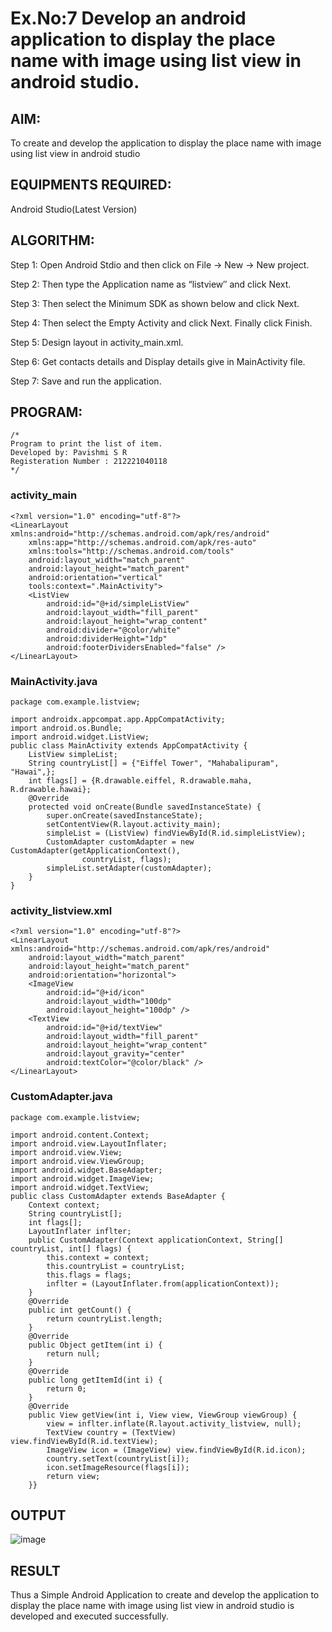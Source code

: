 
# Ex.No:7 Develop an android application to display the place name with image using list view in android studio.


## AIM:

To create and develop the application to display the place name with image using list view in android studio

## EQUIPMENTS REQUIRED:

Android Studio(Latest Version)

## ALGORITHM:

Step 1: Open Android Stdio and then click on File -> New -> New project.

Step 2: Then type the Application name as “listview″ and click Next. 

Step 3: Then select the Minimum SDK as shown below and click Next.

Step 4: Then select the Empty Activity and click Next. Finally click Finish.

Step 5: Design layout in activity_main.xml.

Step 6: Get contacts details and Display details give in MainActivity file.

Step 7: Save and run the application.

## PROGRAM:
```
/*
Program to print the list of item.
Developed by: Pavishmi S R
Registeration Number : 212221040118
*/
```

### activity_main
```
<?xml version="1.0" encoding="utf-8"?>
<LinearLayout xmlns:android="http://schemas.android.com/apk/res/android"
    xmlns:app="http://schemas.android.com/apk/res-auto"
    xmlns:tools="http://schemas.android.com/tools"
    android:layout_width="match_parent"
    android:layout_height="match_parent"
    android:orientation="vertical"
    tools:context=".MainActivity">
    <ListView
        android:id="@+id/simpleListView"
        android:layout_width="fill_parent"
        android:layout_height="wrap_content"
        android:divider="@color/white"
        android:dividerHeight="1dp"
        android:footerDividersEnabled="false" />
</LinearLayout>
```
### MainActivity.java
```
package com.example.listview;

import androidx.appcompat.app.AppCompatActivity;
import android.os.Bundle;
import android.widget.ListView;
public class MainActivity extends AppCompatActivity {
    ListView simpleList;
    String countryList[] = {"Eiffel Tower", "Mahabalipuram", "Hawai",};
    int flags[] = {R.drawable.eiffel, R.drawable.maha, R.drawable.hawai};
    @Override
    protected void onCreate(Bundle savedInstanceState) {
        super.onCreate(savedInstanceState);
        setContentView(R.layout.activity_main);
        simpleList = (ListView) findViewById(R.id.simpleListView);
        CustomAdapter customAdapter = new CustomAdapter(getApplicationContext(),
                countryList, flags);
        simpleList.setAdapter(customAdapter);
    }
}
```
### activity_listview.xml
```
<?xml version="1.0" encoding="utf-8"?>
<LinearLayout xmlns:android="http://schemas.android.com/apk/res/android"
    android:layout_width="match_parent"
    android:layout_height="match_parent"
    android:orientation="horizontal">
    <ImageView
        android:id="@+id/icon"
        android:layout_width="100dp"
        android:layout_height="100dp" />
    <TextView
        android:id="@+id/textView"
        android:layout_width="fill_parent"
        android:layout_height="wrap_content"
        android:layout_gravity="center"
        android:textColor="@color/black" />
</LinearLayout>

```
### CustomAdapter.java
```
package com.example.listview;

import android.content.Context;
import android.view.LayoutInflater;
import android.view.View;
import android.view.ViewGroup;
import android.widget.BaseAdapter;
import android.widget.ImageView;
import android.widget.TextView;
public class CustomAdapter extends BaseAdapter {
    Context context;
    String countryList[];
    int flags[];
    LayoutInflater inflter;
    public CustomAdapter(Context applicationContext, String[] countryList, int[] flags) {
        this.context = context;
        this.countryList = countryList;
        this.flags = flags;
        inflter = (LayoutInflater.from(applicationContext));
    }
    @Override
    public int getCount() {
        return countryList.length;
    }
    @Override
    public Object getItem(int i) {
        return null;
    }
    @Override
    public long getItemId(int i) {
        return 0;
    }
    @Override
    public View getView(int i, View view, ViewGroup viewGroup) {
        view = inflter.inflate(R.layout.activity_listview, null);
        TextView country = (TextView) view.findViewById(R.id.textView);
        ImageView icon = (ImageView) view.findViewById(R.id.icon);
        country.setText(countryList[i]);
        icon.setImageResource(flags[i]);
        return view;
    }}
```
## OUTPUT

![image](https://github.com/Pavishmi/Mobile-Application-Development/assets/136091280/069706fd-93a6-4799-8be2-4dac618aa8ea)

## RESULT
Thus a Simple Android Application to create and develop the application to display the place name with image using list view in android studio is developed and executed successfully.

